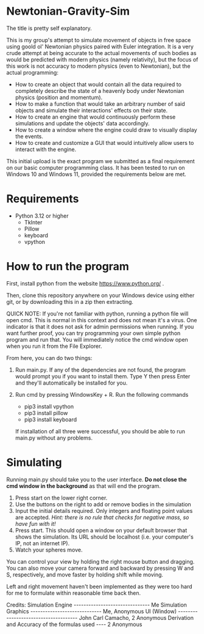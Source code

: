 # Newtonian-Gravity-Sim

The title is pretty self explanatory.

This is my group's attempt to simulate movement of objects in free space using goold ol' Newtonian physics
paired with Euler integration. It is a very crude attempt at being accurate to the actual movements of
such bodies as would be predicted with modern physics (namely relativity), but the focus of this work is not
accuracy to modern physics (even to Newtonian), but the actual programming:

- How to create an object that would contain all the data required to completely describe the state of a
    heavenly body under Newtonian physics (position and momentum).
- How to make a function that would take an arbitrary number of said objects and simulate their interactions'
    effects on their state.
- How to create an engine that would continuously perform these simulations and update the objects' data
    accordingly.
- How to create a window where the engine could draw to visually display the events.
- How to create and customize a GUI that would intuitively allow users to interact with the engine.

This initial upload is the exact program we submitted as a final requirement on our basic computer programming
class. It has been tested to run on Windows 10 and Windows 11, provided the requirements below are met.

# Requirements
- Python 3.12 or higher
  - TkInter
  - Pillow
  - keyboard
  - vpython
  
# How to run the program
First, install python from the website https://www.python.org/ . 

Then, clone this repository anywhere on your Windows device using
either git, or by downloading this in a zip then extracting.

QUICK NOTE: If you're not familiar with python, running a python file will open cmd. This is normal in this context
            and does not mean it's a virus. One indicator is that it does not ask for admin permissions when running.
            If you want further proof, you can try programming your own simple python program and run that. You will
            immediately notice the cmd window open when you run it from the File Explorer.

From here, you can do two things:
1. Run main.py. If any of the dependencies are not found, the program would prompt you if you want
     to install them. Type Y then press Enter and they'll automatically be installed for you.

2. Run cmd by pressing WindowsKey + R. Run the following commands
   - pip3 install vpython
   - pip3 install pillow
   - pip3 install keyboard
   
   If installation of all three were successful, you should be able to run main.py without any problems.

# Simulating
Running main.py should take you to the user interface. **Do not close the cmd window in the background** as that
will end the program.
1. Press start on the lower right corner.
2. Use the buttons on the right to add or remove bodies in the simulation
3. Input the initial details required. Only integers and floating point values are accepted. *Hint: there is no rule that checks for negative mass, so have fun with it!*
4. Press start. This should open a window on your default browser that shows the simulation. Its URL should be localhost (i.e. your computer's IP, not an internet IP).
5. Watch your spheres move.

You can control your view by holding the right mouse button and dragging. You can also move your camera forward
and backward by pressing W and S, respectively, and move faster by holding shift while moving.

Left and right movement haven't been implemented as they were too hard for me to formulate within reasonable time
back then.

Credits:
Simulation Engine ------------------------------- Me
Simulation Graphics ----------------------------- Me, Anonymous
UI (Window) ------------------------------------- John Carl Camacho, 2 Anonymous
Derivation and Accuracy of the formulas used ---- 2 Anonymous
